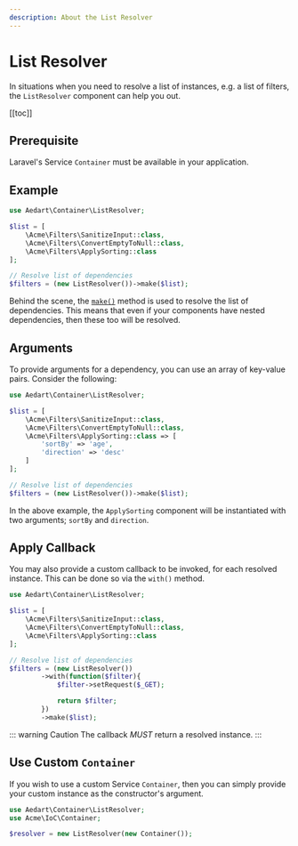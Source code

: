 ```yaml
---
description: About the List Resolver
---
```


# List Resolver

In situations when you need to resolve a list of instances, e.g. a list of filters, the `ListResolver` component can help you out.

[[toc]]

## Prerequisite
   
Laravel's Service `Container` must be available in your application.

## Example

```php
use Aedart\Container\ListResolver;

$list = [
    \Acme\Filters\SanitizeInput::class,
    \Acme\Filters\ConvertEmptyToNull::class,
    \Acme\Filters\ApplySorting::class
];

// Resolve list of dependencies
$filters = (new ListResolver())->make($list);
```

Behind the scene, the [`make()`](https://laravel.com/docs/11.x/container#the-make-method) method is used to resolve the list of dependencies.
This means that even if your components have nested dependencies, then these too will be resolved.  

## Arguments

To provide arguments for a dependency, you can use an array of key-value pairs.
Consider the following:

```php
use Aedart\Container\ListResolver;

$list = [
    \Acme\Filters\SanitizeInput::class,
    \Acme\Filters\ConvertEmptyToNull::class,
    \Acme\Filters\ApplySorting::class => [
        'sortBy' => 'age',
        'direction' => 'desc'
    ]
];

// Resolve list of dependencies
$filters = (new ListResolver())->make($list);
```

In the above example, the `ApplySorting` component will be instantiated with two arguments; `sortBy` and `direction`.

## Apply Callback

You may also provide a custom callback to be invoked, for each resolved instance.
This can be done so via the `with()` method.

```php
use Aedart\Container\ListResolver;

$list = [
    \Acme\Filters\SanitizeInput::class,
    \Acme\Filters\ConvertEmptyToNull::class,
    \Acme\Filters\ApplySorting::class
];

// Resolve list of dependencies
$filters = (new ListResolver())
        ->with(function($filter){
            $filter->setRequest($_GET);

            return $filter;
        })
        ->make($list);
```

::: warning Caution
The callback *MUST* return a resolved instance.
:::

## Use Custom `Container`

If you wish to use a custom Service `Container`, then you can simply provide your custom instance as the constructor's argument.

```php
use Aedart\Container\ListResolver;
use Acme\IoC\Container;

$resolver = new ListResolver(new Container());
```


